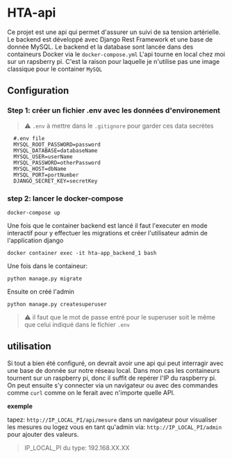 # HTA-api

Ce projet est une api qui permet d'assurer un suivi de sa tension artérielle.
Le backend est développé avec Django Rest Framework et une base de donnée MySQL.
Le backend et la database sont lancée dans des containeurs Docker via le `docker-compose.yml`
L'api tourne en local chez moi sur un rapsberry pi. C'est la raison pour laquelle je n'utilise pas une image classique pour le container `MySQL`

## Configuration

### Step 1: créer un fichier .env avec les données d'environement
> :warning: `.env` à mettre dans le `.gitignore` pour garder ces data secrètes

```
  #.env file
  MYSQL_ROOT_PASSWORD=password
  MYSQL_DATABASE=databaseName
  MYSQL_USER=userName
  MYSQL_PASSWORD=otherPassword
  MYSQL_HOST=dbName
  MYSQL_PORT=portNumber
  DJANGO_SECRET_KEY=secretKey
```

### step 2: lancer le docker-compose

`docker-compose up`

Une fois que le container backend est lancé il faut l'executer en mode interactif pour y effectuer les migrations et créer l'utilisateur admin de l'application django

`docker container exec -it hta-app_backend_1 bash`

Une fois dans le containeur:

`python manage.py migrate`

Ensuite on créé l'admin

`python manage.py createsuperuser`

> :warning: il faut que le mot de passe entré pour le superuser soit le même que celui indiqué dans le fichier `.env`

## utilisation

Si tout a bien été configuré, on devrait avoir une api qui peut interragir avec une base de donnée sur notre réseau local. 
Dans mon cas les containeurs tournent sur un raspberry pi, donc il suffit de repérer l'IP du raspberry pi. On peut ensuite s'y connecter via un navigateur ou avec des commandes comme `curl` comme on le ferait avec n'importe quelle API.

**exemple**

tapez: `http://IP_LOCAL_PI/api/mesure` dans un navigateur pour visualiser les mesures
ou logez vous en tant qu'admin via: `http://IP_LOCAL_PI/admin` pour ajouter des valeurs. 

> IP_LOCAL_PI du type: 192.168.XX.XX
